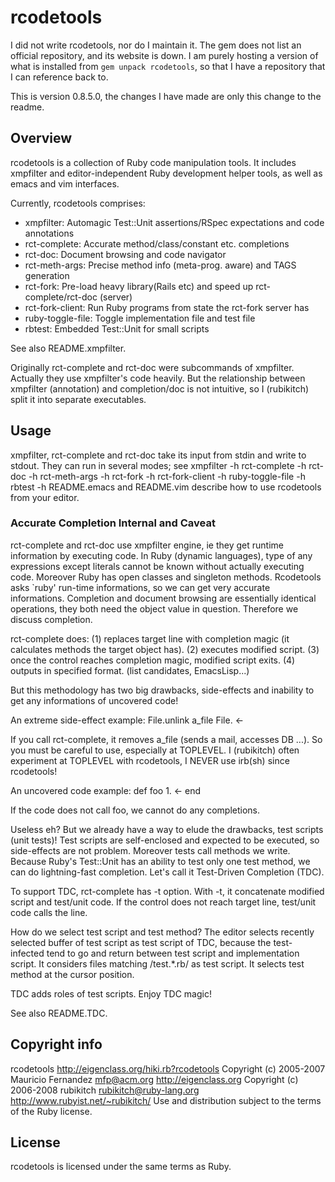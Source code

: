 # rcodetools

I did not write rcodetools, nor do I maintain it.
The gem does not list an official repository,
and its website is down. I am purely hosting a version
of what is installed from `gem unpack rcodetools`,
so that I have a repository that I can reference back to.

This is version 0.8.5.0,
the changes I have made are only this change to the readme.

## Overview
rcodetools is a collection of Ruby code manipulation tools.
It includes xmpfilter and editor-independent Ruby development helper tools,
as well as emacs and vim interfaces.

Currently, rcodetools comprises:
* xmpfilter: Automagic Test::Unit assertions/RSpec expectations and code annotations
* rct-complete: Accurate method/class/constant etc. completions
* rct-doc: Document browsing and code navigator
* rct-meth-args: Precise method info (meta-prog. aware) and TAGS generation
* rct-fork: Pre-load heavy library(Rails etc) and speed up rct-complete/rct-doc (server)
* rct-fork-client: Run Ruby programs from state the rct-fork server has
* ruby-toggle-file: Toggle implementation file and test file
* rbtest: Embedded Test::Unit for small scripts

See also README.xmpfilter.

Originally rct-complete and rct-doc were subcommands of xmpfilter.
Actually they use xmpfilter's code heavily.
But the relationship between xmpfilter (annotation) and completion/doc is not
intuitive, so I (rubikitch) split it into separate executables.

## Usage
xmpfilter, rct-complete and rct-doc take its input from stdin and write to
stdout. They can run in several modes; see
 xmpfilter -h
 rct-complete -h
 rct-doc -h
 rct-meth-args -h
 rct-fork -h
 rct-fork-client -h
 ruby-toggle-file -h
 rbtest -h
README.emacs and README.vim describe how to use rcodetools from your editor.

### Accurate Completion Internal and Caveat
rct-complete and rct-doc use xmpfilter engine, ie they get runtime information by executing code.
In Ruby (dynamic languages), type of any expressions except literals cannot be known without actually executing code.
Moreover Ruby has open classes and singleton methods.
Rcodetools asks `ruby' run-time informations, so we can get very accurate informations.
Completion and document browsing are essentially identical operations,
they both need the object value in question.
Therefore we discuss completion.

rct-complete does:
(1) replaces target line with completion magic
    (it calculates methods the target object has).
(2) executes modified script.
(3) once the control reaches completion magic, modified script exits.
(4) outputs in specified format. (list candidates, EmacsLisp...)

But this methodology has two big drawbacks, side-effects and inability to get any informations of uncovered code!

An extreme side-effect example:
  File.unlink a_file
  File. <-

If you call rct-complete, it removes a_file (sends a mail, accesses DB ...).
So you must be careful to use, especially at TOPLEVEL.
I (rubikitch) often experiment at TOPLEVEL with rcodetools, I NEVER use irb(sh) since rcodetools!

An uncovered code example:
  def foo
    1. <-
  end

If the code does not call foo, we cannot do any completions.

Useless eh? But we already have a way to elude the drawbacks, test scripts (unit tests)!
Test scripts are self-enclosed and expected to be executed, so side-effects are not problem.
Moreover tests call methods we write.
Because Ruby's Test::Unit has an ability to test only one test method, we can do lightning-fast completion.
Let's call it Test-Driven Completion (TDC).

To support TDC, rct-complete has -t option.
With -t, it concatenate modified script and test/unit code.
If the control does not reach target line, test/unit code calls the line.

How do we select test script and test method?
The editor selects recently selected buffer of test script as test script of TDC,
because the test-infected tend to go and return between test script and implementation script.
It considers files matching /test.*\.rb/ as test script.
It selects test method at the cursor position.

TDC adds roles of test scripts.
Enjoy TDC magic!

See also README.TDC.

## Copyright info

 rcodetools  http://eigenclass.org/hiki.rb?rcodetools
 Copyright (c) 2005-2007 Mauricio Fernandez <mfp@acm.org> http://eigenclass.org
 Copyright (c) 2006-2008 rubikitch <rubikitch@ruby-lang.org> http://www.rubyist.net/~rubikitch/
Use and distribution subject to the terms of the Ruby license.

## License
rcodetools is licensed under the same terms as Ruby.
